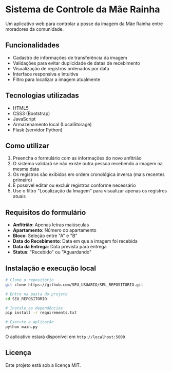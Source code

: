 # Sistema de Controle da Mãe Rainha

Um aplicativo web para controlar a posse da imagem da Mãe Rainha entre moradores da comunidade.

## Funcionalidades

- Cadastro de informações de transferência da imagem
- Validações para evitar duplicidade de datas de recebimento
- Visualização de registros ordenados por data
- Interface responsiva e intuitiva
- Filtro para localizar a imagem atualmente

## Tecnologias utilizadas

- HTML5
- CSS3 (Bootstrap)
- JavaScript
- Armazenamento local (LocalStorage)
- Flask (servidor Python)

## Como utilizar

1. Preencha o formulário com as informações do novo anfitrião
2. O sistema validará se não existe outra pessoa recebendo a imagem na mesma data
3. Os registros são exibidos em ordem cronológica inversa (mais recentes primeiro)
4. É possível editar ou excluir registros conforme necessário
5. Use o filtro "Localização da Imagem" para visualizar apenas os registros atuais

## Requisitos do formulário

- **Anfitrião**: Apenas letras maiúsculas
- **Apartamento**: Número do apartamento
- **Bloco**: Seleção entre "A" e "B"
- **Data do Recebimento**: Data em que a imagem foi recebida
- **Data da Entrega**: Data prevista para entrega
- **Status**: "Recebido" ou "Aguardando"

## Instalação e execução local

```bash
# Clone o repositório
git clone https://github.com/SEU_USUARIO/SEU_REPOSITORIO.git

# Entre na pasta do projeto
cd SEU_REPOSITORIO

# Instale as dependências
pip install -r requirements.txt

# Execute a aplicação
python main.py
```

O aplicativo estará disponível em `http://localhost:5000`

## Licença

Este projeto está sob a licença MIT.